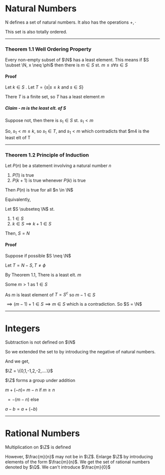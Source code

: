 # Natural Numbers





$\mathrm{N}$ defines a set of natural numbers. It also has the operations $+, \cdot$

This set is also totally ordered.

---

### Theorem 1.1 Well Ordering Property

Every non-empty subset of $\N$ has a least element. This means if $S \subset \N, x \neq \phi$ then there is $m \in S$ st. $m\leq s \forall s \in S$

#### Proof

Let $k \in S$ . Let $T=\{s|s \leq k  \text{ and } s \in S \}$

There $T$ is a finite set, so $T$ has a least element $m$

##### Claim - $m$ is the least elt. of $S$

Suppose not, then there is $s_1\in S$ st. $s_1<m$

So, $s_1<m \leq k$, so $s_1\in T,$ and $s_1<m$ which contradicts that $m4 is the least elt of T

---

### Theorem 1.2 Principle of Induction

Let $P(n)$ be a statement involving a natural number $n$ 

1. $P(1)$ is true
2. $P(k+1)$ is true whenever $P(k)$ is true

Then $P(n)$ is true for all $n \in \N$



Equivalently, 



Let $S \subseteq \N$ st.

1. $1 \in S$
2. $k \in S \implies k+1 \in S$

Then, $S=N$



#### Proof

Suppose if possible $S \neq \N$

Let $T=N-S, T \neq \phi$

By Theorem 1.1, There is a least elt. $m$

Some $m>1$ as $1\in S$

As $m$ is least element of $T=S^c$ so $m-1\in S$

$\implies (m-1)+1\in S \implies m \in S$ which is a contradiction. So $S = \N$

---

# Integers

Subtraction is not defined on $\N$

So we extended the set to by introducing the negative of natural numbers.

And we get, 

$\Z = \{0,1,-1,2,-2,....\}$



$\Z$ forms a group under addition

$m+(-n)=$ $m-n$ if $m \geq n$

​                   $= -(m-n)$ else

$a-b=a+(-b)$

---

# Rational Numbers

Multiplication on $\Z$  is defined

However, $\frac{m}{n}$ may not be in $\Z$. Enlarge $\Z$ by introducing elements of the form $\frac{m}{n}$. We get the set of rational numbers denoted by $\Q$. We can't introduce $\frac{m}{0}$

